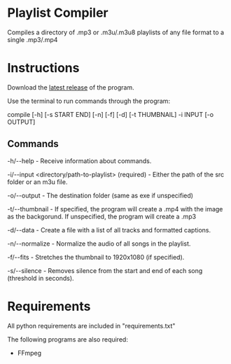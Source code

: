 # Playlist Compiler
Compiles a directory of .mp3 or .m3u/.m3u8 playlists of any file format to a single .mp3/.mp4

# Instructions
Download the [latest release](https://github.com/bramjohnson/playlist-compiler/releases) of the program.

Use the terminal to run commands through the program:

compile [-h] [-s START END] [-n] [-f] [-d] [-t THUMBNAIL] -i INPUT [-o OUTPUT]

## Commands
-h/--help - Receive information about commands.

-i/--input <directory/path-to-playlist> (required) - Either the path of the src folder or an m3u file.

-o/--output <directory> - The destination folder (same as exe if unspecified)

-t/--thumbnail <path-to-thumbnail> - If specified, the program will create a .mp4 with the image as the backgorund. If unspecified, the program will create a .mp3

-d/--data - Create a file with a list of all tracks and formatted captions.

-n/--normalize - Normalize the audio of all songs in the playlist.

-f/--fits - Stretches the thumbnail to 1920x1080 (if specified).

-s/--silence <start-threshold> <end-threshold> - Removes silence from the start and end of each song (threshold in seconds).

# Requirements
All python requirements are included in "requirements.txt"

The following programs are also required:
- FFmpeg